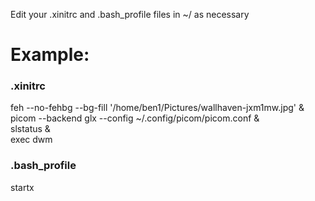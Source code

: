 Edit your .xinitrc and .bash_profile files in ~/ as necessary

# Example:

### .xinitrc
feh --no-fehbg --bg-fill '/home/ben1/Pictures/wallhaven-jxm1mw.jpg' &  
picom --backend glx --config ~/.config/picom/picom.conf &  
slstatus &  
exec dwm

### .bash_profile
startx
